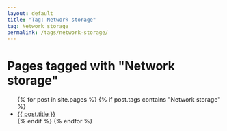 ```yaml
---
layout: default
title: "Tag: Network storage"
tag: Network storage
permalink: /tags/network-storage/
---
```

<h1>Pages tagged with "Network storage"</h1>
<ul>
{% for post in site.pages %}
  {% if post.tags contains "Network storage" %}
  <li><a href="{{ post.url }}">{{ post.title }}</a></li>
  {% endif %}
{% endfor %}
</ul>
